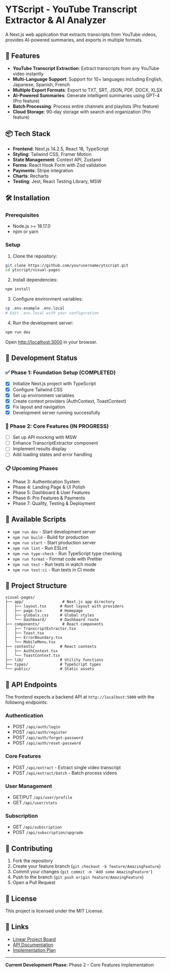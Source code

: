 # YTScript - YouTube Transcript Extractor & AI Analyzer

A Next.js web application that extracts transcripts from YouTube videos, provides AI-powered summaries, and exports in multiple formats.

## 🚀 Features

- **YouTube Transcript Extraction**: Extract transcripts from any YouTube video instantly
- **Multi-Language Support**: Support for 10+ languages including English, Japanese, Spanish, French
- **Multiple Export Formats**: Export to TXT, SRT, JSON, PDF, DOCX, XLSX
- **AI-Powered Summaries**: Generate intelligent summaries using GPT-4 (Pro feature)
- **Batch Processing**: Process entire channels and playlists (Pro feature)
- **Cloud Storage**: 90-day storage with search and organization (Pro feature)

## 📦 Tech Stack

- **Frontend**: Next.js 14.2.5, React 18, TypeScript
- **Styling**: Tailwind CSS, Framer Motion
- **State Management**: Context API, Zustand
- **Forms**: React Hook Form with Zod validation
- **Payments**: Stripe integration
- **Charts**: Recharts
- **Testing**: Jest, React Testing Library, MSW

## 🛠️ Installation

### Prerequisites

- Node.js >= 18.17.0
- npm or yarn

### Setup

1. Clone the repository:
```bash
git clone https://github.com/yourusername/ytscript.git
cd ytscript/visual-pages
```

2. Install dependencies:
```bash
npm install
```

3. Configure environment variables:
```bash
cp .env.example .env.local
# Edit .env.local with your configuration
```

4. Run the development server:
```bash
npm run dev
```

Open [http://localhost:3000](http://localhost:3000) in your browser.

## 📝 Development Status

### ✅ Phase 1: Foundation Setup (COMPLETED)
- [x] Initialize Next.js project with TypeScript
- [x] Configure Tailwind CSS
- [x] Set up environment variables
- [x] Create context providers (AuthContext, ToastContext)
- [x] Fix layout and navigation
- [x] Development server running successfully

### 🔄 Phase 2: Core Features (IN PROGRESS)
- [ ] Set up API mocking with MSW
- [ ] Enhance TranscriptExtractor component
- [ ] Implement results display
- [ ] Add loading states and error handling

### 📋 Upcoming Phases
- Phase 3: Authentication System
- Phase 4: Landing Page & UI Polish
- Phase 5: Dashboard & User Features
- Phase 6: Pro Features & Payments
- Phase 7: Quality, Testing & Deployment

## 🔧 Available Scripts

- `npm run dev` - Start development server
- `npm run build` - Build for production
- `npm run start` - Start production server
- `npm run lint` - Run ESLint
- `npm run type-check` - Run TypeScript type checking
- `npm run format` - Format code with Prettier
- `npm run test` - Run tests in watch mode
- `npm run test:ci` - Run tests in CI mode

## 📁 Project Structure

```
visual-pages/
├── app/                 # Next.js app directory
│   ├── layout.tsx      # Root layout with providers
│   ├── page.tsx        # Homepage
│   ├── globals.css     # Global styles
│   └── dashboard/      # Dashboard route
├── components/          # React components
│   ├── TranscriptExtractor.tsx
│   ├── Toast.tsx
│   ├── ErrorBoundary.tsx
│   └── MobileMenu.tsx
├── contexts/           # React contexts
│   ├── AuthContext.tsx
│   └── ToastContext.tsx
├── lib/                # Utility functions
├── types/              # TypeScript types
└── public/             # Static assets
```

## 🚦 API Endpoints

The frontend expects a backend API at `http://localhost:5000` with the following endpoints:

### Authentication
- POST `/api/auth/login`
- POST `/api/auth/register`
- POST `/api/auth/forgot-password`
- POST `/api/auth/reset-password`

### Core Features
- POST `/api/extract` - Extract single video transcript
- POST `/api/extract/batch` - Batch process videos

### User Management
- GET/PUT `/api/user/profile`
- GET `/api/user/stats`

### Subscription
- GET `/api/subscription`
- POST `/api/subscription/upgrade`

## 🤝 Contributing

1. Fork the repository
2. Create your feature branch (`git checkout -b feature/AmazingFeature`)
3. Commit your changes (`git commit -m 'Add some AmazingFeature'`)
4. Push to the branch (`git push origin feature/AmazingFeature`)
5. Open a Pull Request

## 📄 License

This project is licensed under the MIT License.

## 🔗 Links

- [Linear Project Board](https://linear.app/ytscript)
- [API Documentation](./docs/API.md)
- [Implementation Plan](./IMPLEMENTATION_PLAN_V2.md)

---

**Current Development Phase**: Phase 2 - Core Features Implementation